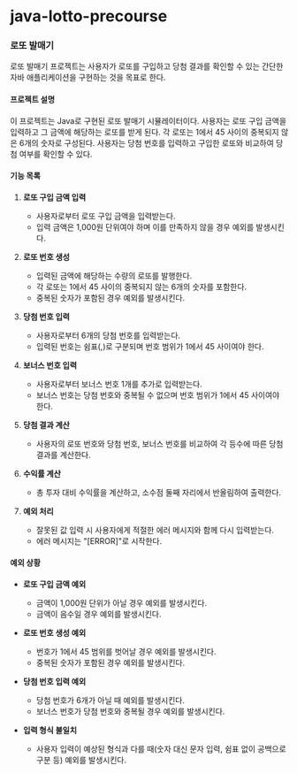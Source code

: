 # java-lotto-precourse

### 로또 발매기
로또 발매기 프로젝트는 사용자가 로또를 구입하고 당첨 결과를 확인할 수 있는 간단한 자바 애플리케이션을 구현하는 것을 목표로 한다.

#### 프로젝트 설명
이 프로젝트는 Java로 구현된 로또 발매기 시뮬레이터이다.
사용자는 로또 구입 금액을 입력하고 그 금액에 해당하는 로또를 받게 된다.
각 로또는 1에서 45 사이의 중복되지 않은 6개의 숫자로 구성된다.
사용자는 당첨 번호를 입력하고 구입한 로또와 비교하여 당첨 여부를 확인할 수 있다.

#### 기능 목록
1. **로또 구입 금액 입력**
    - 사용자로부터 로또 구입 금액을 입력받는다.
    - 입력 금액은 1,000원 단위여야 하며 이를 만족하지 않을 경우 예외를 발생시킨다.

2. **로또 번호 생성**
    - 입력된 금액에 해당하는 수량의 로또를 발행한다.
    - 각 로또는 1에서 45 사이의 중복되지 않는 6개의 숫자를 포함한다.
    - 중복된 숫자가 포함된 경우 예외를 발생시킨다.

3. **당첨 번호 입력**
    - 사용자로부터 6개의 당첨 번호를 입력받는다.
    - 입력된 번호는 쉼표(,)로 구분되며 번호 범위가 1에서 45 사이여야 한다.

4. **보너스 번호 입력**
    - 사용자로부터 보너스 번호 1개를 추가로 입력받는다.
    - 보너스 번호는 당첨 번호와 중복될 수 없으며 번호 범위가 1에서 45 사이여야 한다.

5. **당첨 결과 계산**
    - 사용자의 로또 번호와 당첨 번호, 보너스 번호를 비교하여 각 등수에 따른 당첨 결과를 계산한다.

6. **수익률 계산**
    - 총 투자 대비 수익률을 계산하고, 소수점 둘째 자리에서 반올림하여 출력한다.

7. **예외 처리**
    - 잘못된 값 입력 시 사용자에게 적절한 에러 메시지와 함께 다시 입력받는다.
    - 에러 메시지는 "[ERROR]"로 시작한다.

#### 예외 상황
- **로또 구입 금액 예외**
    - 금액이 1,000원 단위가 아닐 경우 예외를 발생시킨다.
    - 금액이 음수일 경우 예외를 발생시킨다.

- **로또 번호 생성 예외**
    - 번호가 1에서 45 범위를 벗어날 경우 예외를 발생시킨다.
    - 중복된 숫자가 포함된 경우 예외를 발생시킨다.

- **당첨 번호 입력 예외**
    - 당첨 번호가 6개가 아닐 때 예외를 발생시킨다.
    - 보너스 번호가 당첨 번호와 중복될 경우 예외를 발생시킨다.

- **입력 형식 불일치**
    - 사용자 입력이 예상된 형식과 다를 때(숫자 대신 문자 입력, 쉼표 없이 공백으로 구분 등) 예외를 발생시킨다.
